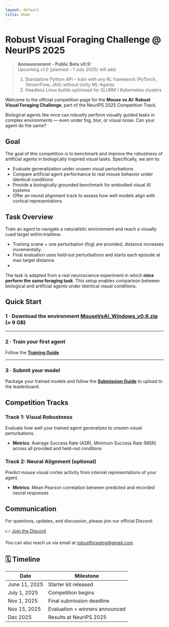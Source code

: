 ```yaml
---
layout: default
title: Home
---
```


# Robust Visual Foraging Challenge @ NeurIPS 2025

> **Announcement - Public Beta v0.9:**  
> Upcoming v1.0 (planned – 1 July 2025) will add:
> 1. Standalone Python API – train with any RL framework (PyTorch, TensorFlow, JAX) without Unity ML-Agents
> 2. Headless Linux builds optimised for SLURM / Kubernetes clusters


Welcome to the official competition page for the **Mouse vs AI: Robust Visual Foraging Challenge**, part of the NeurIPS 2025 Competition Track.

Biological agents like mice can robustly perform visually guided tasks in complex environments — even under fog, blur, or visual noise. Can your agent do the same?


## Goal

The goal of this competition is to benchmark and improve the robustness of artificial agents in biologically inspired visual tasks. Specifically, we aim to:

- Evaluate generalization under unseen visual perturbations
- Compare artificial agent performance to real mouse behavior under identical conditions
- Provide a biologically grounded benchmark for embodied visual AI systems
- Offer an neural alignment track to assess how well models align with cortical representations


## Task Overview
Train an agent to navigate a naturalistic environment and reach a visually cued target within trialtime.
  - Training scene + one perturbation (fog) are provided, distance increases incrementally.
  - Final evaluation uses held‑out perturbations and starts each episode at max target distance.
  - 
The task is adapted from a real neuroscience experiment in which **mice perform the same foraging task**. 
This setup enables comparison between biological and artificial agents under identical visual conditions.


## Quick Start

  ### 1 · Download the environment [MouseVsAI_Windows_v0.9.zip](https://drive.google.com/file/d/1S7KtiVVI5LaxVFGQlHjV0A1DzFGyklYo) (≈ 9 GB)
  
  ---
  
  ### 2 · Train your first agent
  
  Follow the **[Training Guide](/training_guide)**
  
  ---
  
  ### 3 · Submit your model
  
  Package your trained models and follow the **[Submission Guide](/submission_guide)** to upload to the leaderboard.


## Competition Tracks

### Track 1: Visual Robustness
  Evaluate how well your trained agent generalizes to unseen visual perturbations.  
  - **Metrics**: Average Success Rate (ASR), Minimum Success Rate (MSR) across all provided and held-out conditons
  
### Track 2: Neural Alignment (optional)
  Predict mouse visual cortex activity from internal representations of your agent.  
  - **Metrics**: Mean Pearson correlation between predicted and recorded neural responses


## Communication

For questions, updates, and discussion, please join our official Discord:

👉 [Join the Discord](https://discord.gg/65NMfWaX)

You can also reach us via email at [robustforaging@gmail.com](mailto:robustforaging@gmail.com)


## 🗓️ Timeline

| Date             | Milestone                        |
|------------------|----------------------------------|
| June 11, 2025    | Starter kit released             |
| July 1, 2025     | Competition begins               |
| Nov 1, 2025      | Final submission deadline        |
| Nov 15, 2025     | Evaluation + winners announced   |
| Dec 2025         | Results at NeurIPS 2025          |

